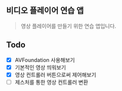 ## 비디오 플레이어 연습 앱

> 영상 플레이어를 만들기 위한 연습 앱입니다.

## Todo

- [x] AVFoundation 사용해보기
- [x] 기본적인 영상 띄워보기
- [x] 영상 컨트롤러 버튼으로써 제어해보기
- [ ] 제스처를 통한 영상 컨트롤러 변환